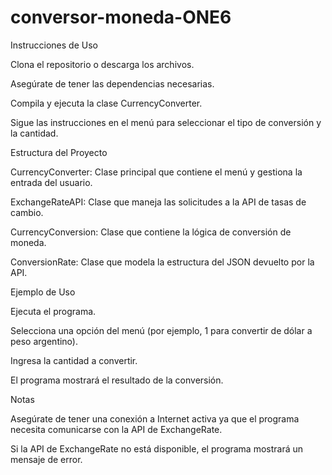 # conversor-moneda-ONE6
Instrucciones de Uso 

Clona el repositorio o descarga los archivos. 

Asegúrate de tener las dependencias necesarias. 

Compila y ejecuta la clase CurrencyConverter. 

Sigue las instrucciones en el menú para seleccionar el tipo de conversión y la cantidad. 

Estructura del Proyecto 

CurrencyConverter: Clase principal que contiene el menú y gestiona la entrada del usuario. 

ExchangeRateAPI: Clase que maneja las solicitudes a la API de tasas de cambio. 

CurrencyConversion: Clase que contiene la lógica de conversión de moneda. 

ConversionRate: Clase que modela la estructura del JSON devuelto por la API. 

Ejemplo de Uso 

Ejecuta el programa. 

Selecciona una opción del menú (por ejemplo, 1 para convertir de dólar a peso argentino). 

Ingresa la cantidad a convertir. 

El programa mostrará el resultado de la conversión. 

Notas 

Asegúrate de tener una conexión a Internet activa ya que el programa necesita comunicarse con la API de ExchangeRate. 

Si la API de ExchangeRate no está disponible, el programa mostrará un mensaje de error. 

 
